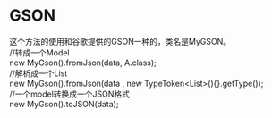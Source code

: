 # GSON</br>
这个方法的使用和谷歌提供的GSON一种的，类名是MyGSON。</br>
//转成一个Model</br>
new MyGson().fromJson(data, A.class);</br>
//解析成一个List</br>
new MyGson().fromJson(data , new TypeToken<List<A>>(){}.getType());</br>
//一个model转换成一个JSON格式</br>
new MyGson().toJSON(data);
